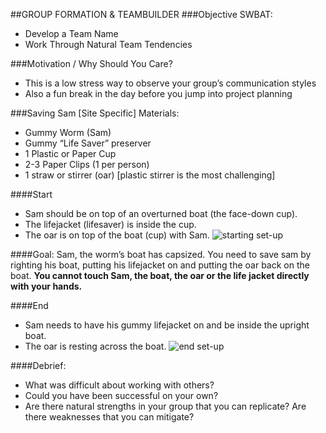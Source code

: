 ##GROUP FORMATION & TEAMBUILDER 
###Objective SWBAT:
* Develop a Team Name
* Work Through Natural Team Tendencies

###Motivation / Why Should You Care?
* This is a low stress way to observe your group’s communication styles
* Also a fun break in the day before you jump into project planning

###Saving Sam [Site Specific]
Materials:
* Gummy Worm (Sam)
* Gummy “Life Saver” preserver
* 1 Plastic or Paper Cup
* 2-3 Paper Clips (1 per person)
* 1 straw or stirrer (oar) [plastic stirrer is the most challenging]

####Start
* Sam should be on top of an overturned boat (the face-down cup). 
* The lifejacket (lifesaver) is inside the cup. 
* The oar is on top of the boat (cup) with Sam.
![starting set-up](http://1.bp.blogspot.com/-5NXcgToJLX4/UiwOTRaCKRI/AAAAAAAAAL8/qxma5FfgQNo/s1600/IMG_2205.JPG)

####Goal:
Sam, the worm’s boat has capsized. You need to save sam by righting his boat, putting his lifejacket on and putting the oar back on the boat. **You cannot touch Sam, the boat, the oar or the life jacket directly with your hands.**

####End
* Sam needs to have his gummy lifejacket on and be inside the upright boat. 
* The oar is resting across the boat.
![end set-up](http://3.bp.blogspot.com/-hlq-At5cVSI/UiwOTW2nfXI/AAAAAAAAAMA/LJpx-1ugYN0/s1600/IMG_2197.JPG)

####Debrief:
* What was difficult about working with others?
* Could you have been successful on your own?
* Are there natural strengths in your group that you can replicate? Are there weaknesses that you can mitigate?
